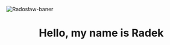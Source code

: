 ![Radosław-baner](https://user-images.githubusercontent.com/106437063/219175941-72e311ed-6193-4ebe-9e12-e325b707bce6.png)
<h1 align='center'>Hello, my name is Radek</h1>
